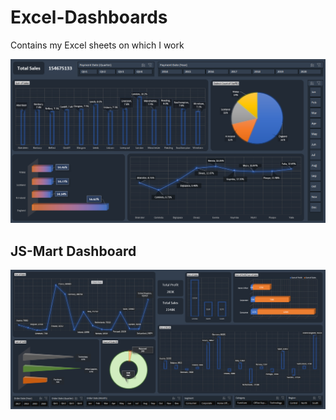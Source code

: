 # Excel-Dashboards
Contains my Excel sheets on which I work

<img src="https://github.com/Kazuto335/Excel-Dashboards/blob/main/First%20Ever%20Dashboard.png?raw=true">

<h2>JS-Mart Dashboard</h2>
<img src="https://github.com/Kazuto335/Excel-Dashboards/blob/main/JS-Mart.png?raw=true">
